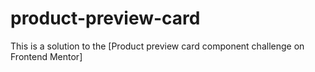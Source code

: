 # product-preview-card
This is a solution to the [Product preview card component challenge on Frontend Mentor]
